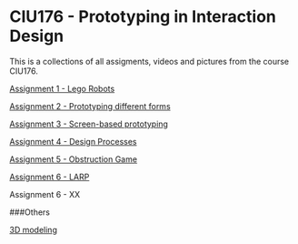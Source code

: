 CIU176 - Prototyping in Interaction Design
==========================================

This is a collections of all assigments, videos and pictures from
the course CIU176. 

[Assignment 1 - Lego Robots](/lego-robots/index.md)

[Assignment 2 - Prototyping different forms](/prototyping-different-forms/index.md)

[Assignment 3 - Screen-based prototyping](/screen-based/index.md)

[Assignment 4 - Design Processes](/design-processes/index.md)

[Assignment 5 - Obstruction Game](/obstruction-game/index.md)

[Assignment 6 - LARP](/larp/index.md)


Assignment 6 - XX

###Others

[3D modeling](/3d-modeling/index.md)